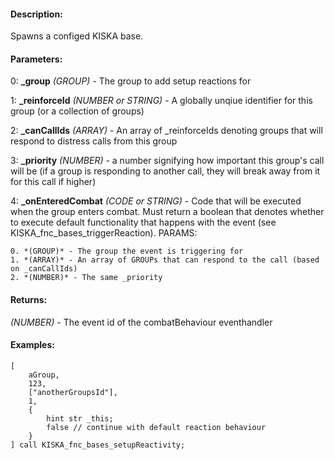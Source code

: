 #### Description:
Spawns a configed KISKA base.

#### Parameters:
0: **_group** *(GROUP)* - The group to add setup reactions for

1: **_reinforceId** *(NUMBER or STRING)* - A globally unqiue identifier for this group (or a collection of groups)

2: **_canCallIds** *(ARRAY)* - An array of _reinforceIds denoting groups that will respond todistress calls from this group

3: **_priority** *(NUMBER)* - a number signifying how important this group's call will be(if a group is responding to another call, they will break away from it for this call if higher)

4: **_onEnteredCombat** *(CODE or STRING)* - Code that will be executed when the group enters combat.Must return a boolean that denotes whether to execute default functionality that happenswith the event (see KISKA_fnc_bases_triggerReaction).PARAMS:
    0. *(GROUP)* - The group the event is triggering for
    1. *(ARRAY)* - An array of GROUPs that can respond to the call (based on _canCallIds)
    2. *(NUMBER)* - The same _priority

#### Returns:
*(NUMBER)* - The event id of the combatBehaviour eventhandler

#### Examples:
```sqf
[
    aGroup,
    123,
    ["anotherGroupsId"],
    1,
    {
        hint str _this;
        false // continue with default reaction behaviour
    }
] call KISKA_fnc_bases_setupReactivity;
```

